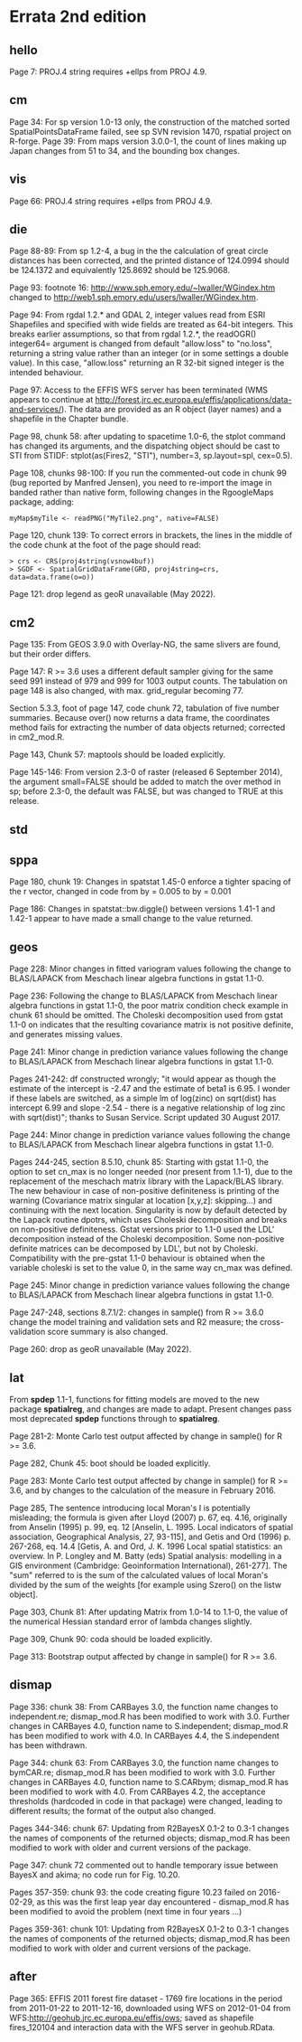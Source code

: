 # Errata 2nd edition
## hello
Page 7: PROJ.4 string requires +ellps from PROJ 4.9.

## cm
Page 34: For sp version 1.0-13 only, the construction of the matched sorted
SpatialPointsDataFrame failed, see sp SVN revision 1470, rspatial project on
R-forge.
Page 39: From maps version 3.0.0-1, the count of lines making up Japan changes from 51 to 34, and the bounding box changes.

## vis
Page 66: PROJ.4 string requires +ellps from PROJ 4.9.

## die
Page 88-89: From sp 1.2-4, a bug in the the calculation of great circle distances has been corrected, and the printed distance of 124.0994 should be 124.1372 and equivalently 125.8692 should be 125.9068.

Page 93: footnote 16: http://www.sph.emory.edu/~lwaller/WGindex.htm changed to http://web1.sph.emory.edu/users/lwaller/WGindex.htm. 

Page 94: From rgdal 1.2.\* and GDAL 2, integer values read from ESRI Shapefiles and specified with wide fields are treated as 64-bit integers. This breaks earlier assumptions, so that from rgdal 1.2.\*, the readOGR() integer64= argument is changed from default "allow.loss" to "no.loss", returning a string value rather than an integer (or in some settings a double value). In this case, "allow.loss" returning an R 32-bit signed integer is the intended behaviour.

Page 97: Access to the EFFIS WFS server has been terminated (WMS appears to continue at http://forest.jrc.ec.europa.eu/effis/applications/data-and-services/). The data are provided as an R object (layer names) and a shapefile in the Chapter bundle.

Page 98, chunk 58: after updating to spacetime 1.0-6, the stplot command has changed its arguments, and the dispatching object should be cast to STI from STIDF: stplot(as(Fires2, "STI"), number=3, sp.layout=spl, cex=0.5).

Page 108, chunks 98-100: If you run the commented-out code in chunk 99 (bug
reported by Manfred Jensen), you need to re-import the image in banded rather 
than native form, following changes in the RgoogleMaps package, adding:
```
myMap$myTile <- readPNG("MyTile2.png", native=FALSE)
```

Page 120, chunk 139: To correct errors in brackets, the lines in the middle of 
the code chunk at the foot of the page should read:
```
> crs <- CRS(proj4string(vsnow4buf))
> SGDF <- SpatialGridDataFrame(GRD, proj4string=crs, data=data.frame(o=o))
```

Page 121: drop legend as geoR unavailable (May 2022).

## cm2
Page 135: From GEOS 3.9.0 with Overlay-NG, the same slivers are found, but their order differs.

Page 147: R >= 3.6 uses a different default sampler giving for the same seed 991 instead of 979 and 999 for 1003 output counts. The tabulation on page 148 is also changed, with max. grid_regular becoming 77.

Section 5.3.3, foot of page 147, code chunk 72, tabulation of five number summaries. Because over() now returns a data frame, the coordinates method fails for extracting the number of data objects returned; corrected in cm2_mod.R.

Page 143, Chunk 57: maptools should be loaded explicitly.

Page 145-146: From version 2.3-0 of raster (released 6 September 2014), the argument small=FALSE should be added to match the over method in sp; before 2.3-0, the default was FALSE, but was changed to TRUE at this release.

## std

## sppa

Page 180, chunk 19: Changes in spatstat 1.45-0 enforce a tighter spacing of the r vector, changed in code from by = 0.005 to by = 0.001

Page 186: Changes in spatstat::bw.diggle() between versions 1.41-1 and 1.42-1 appear to have made a small change to the value returned.

## geos

Page 228: Minor changes in fitted variogram values following the change to BLAS/LAPACK from Meschach linear algebra functions in gstat 1.1-0.

Page 236: Following the change to BLAS/LAPACK from Meschach linear algebra functions in gstat 1.1-0, the poor matrix condition check example in chunk 61 should be omitted. The Choleski decomposition used from gstat 1.1-0 on indicates that the resulting covariance matrix is not positive definite, and generates missing values.

Page 241: Minor change in prediction variance values following the change to BLAS/LAPACK from Meschach linear algebra functions in gstat 1.1-0.

Pages 241-242: df constructed wrongly; "it would appear as though the estimate of the intercept is -2.47 and the estimate of beta1 is 6.95.  I wonder if these labels are switched, as a simple lm of log(zinc) on sqrt(dist) has intercept 6.99 and slope -2.54 - there is a negative relationship of log zinc with sqrt(dist)"; thanks to Susan Service. Script updated 30 August 2017.

Page 244: Minor change in prediction variance values following the change to BLAS/LAPACK from Meschach linear algebra functions in gstat 1.1-0.

Pages 244-245, section 8.5.10, chunk 85: Starting with gstat 1.1-0, the option to set cn\_max is no longer needed (nor present from 1.1-1), due to the replacement of the meschach matrix library with the Lapack/BLAS library. The new behaviour in case of non-positive definiteness is printing of the warning (Covariance matrix singular at location [x,y,z]: skipping...) and continuing with the next location. Singularity is now by default detected by the Lapack routine dpotrs, which uses Choleski decomposition and breaks on non-positive definiteness. Gstat versions prior to 1.1-0 used the LDL' decomposition instead of the Choleski decomposition. Some non-positive definite matrices can be decomposed by LDL', but not by Choleski. Compatibility with the pre-gstat 1.1-0 behaviour is obtained when the variable choleski is set to the value 0, in the same way cn\_max was defined.

Page 245: Minor change in prediction variance values following the change to BLAS/LAPACK from Meschach linear algebra functions in gstat 1.1-0.

Page 247-248, sections 8.7.1/2: changes in sample() from R >= 3.6.0 change the model training and validation sets and R2 measure; the cross-validation score summary is also changed.

Page 260: drop as geoR unavailable (May 2022).

## lat

From **spdep** 1.1-1, functions for fitting models are moved to the new package **spatialreg**, and changes are made to adapt. Present changes pass most deprecated **spdep** functions through to **spatialreg**.

Page 281-2: Monte Carlo test output affected by change in sample() for R >= 3.6.

Page 282, Chunk 45: boot should be loaded explicitly.

Page 283: Monte Carlo test output affected by change in sample() for R >= 3.6, and by changes to the calculation of the measure in February 2016.

Page 285, The sentence introducing local Moran's I is potentially misleading; the formula is given after Lloyd (2007) p. 67, eq. 4.16, originally from Anselin (1995) p. 99, eq. 12 [Anselin, L. 1995. Local indicators of spatial association, Geographical Analysis, 27, 93-115], and Getis and Ord (1996) p. 267-268, eq. 14.4 [Getis, A. and Ord, J. K. 1996 Local spatial statistics: an overview. In P. Longley and M. Batty (eds) Spatial analysis: modelling in a GIS environment (Cambridge: Geoinformation International), 261-277]. The "sum" referred to is the sum of the calculated values of local Moran's divided by the sum of the weights [for example using Szero() on the listw object].

Page 303, Chunk 81: After updating Matrix from 1.0-14 to 1.1-0, the value of the numerical Hessian standard error of lambda changes slightly.

Page 309, Chunk 90: coda should be loaded explicitly.

Page 313: Bootstrap output affected by change in sample() for R >= 3.6.

## dismap

Page 336: chunk 38: From CARBayes 3.0, the function name changes to independent.re; dismap_mod.R has been modified to work with 3.0. Further changes in CARBayes 4.0, function name to S.independent; dismap_mod.R has been modified to work with 4.0. In CARBayes 4.4, the S.independent has been withdrawn.

Page 344: chunk 63: From CARBayes 3.0, the function name changes to bymCAR.re; dismap_mod.R has been modified to work with 3.0. Further changes in CARBayes 4.0, function name to S.CARbym; dismap_mod.R has been modified to work with 4.0. From CARBayes 4.2, the acceptance thresholds (hardcoded in code in that package) were changed, leading to different results; the format of the output also changed.

Pages 344-346: chunk 67: Updating from R2BayesX 0.1-2 to 0.3-1 changes the names of components of the returned objects; dismap_mod.R has been modified to work with older and current versions of the package. 

Page 347: chunk 72 commented out to handle temporary issue between BayesX and akima; no code run for Fig. 10.20.

Pages 357-359: chunk 93: the code creating figure 10.23 failed on 2016-02-29, as this was the first leap year day encountered - dismap_mod.R has been modified to avoid the problem (next time in four years ...)

Pages 359-361: chunk 101: Updating from R2BayesX 0.1-2 to 0.3-1 changes the names of components of the returned objects; dismap_mod.R has been modified to work with older and current versions of the package. 

## after

Page 365: EFFIS 2011 forest fire dataset - 1769 fire locations in the period
from 2011-01-22 to 2011-12-16, downloaded using WFS on 2012-01-04 from
WFS:http://geohub.jrc.ec.europa.eu/effis/ows; saved as shapefile fires_120104
and interaction data with the WFS server in geohub.RData.
